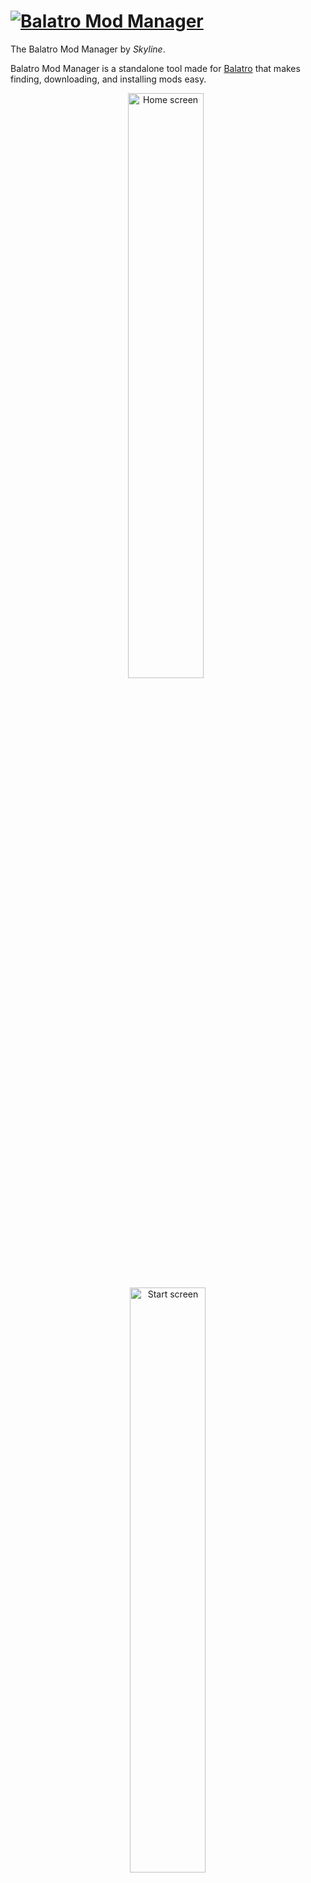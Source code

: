 # [![Balatro Mod Manager](images/title.svg)](#)

The Balatro Mod Manager by _Skyline_.

Balatro Mod Manager is a standalone tool made for [Balatro](https://store.steampowered.com/app/2379780/Balatro/) that makes finding, downloading, and installing mods easy.


<p align="center">
    <img width="49%" alt="Home screen" src="images/cover_1.png"/>
    &nbsp;
    <img width="49%" alt="Start screen" src="images/cover_2.png"/>
</p>

<p align="center">
    <a href="https://star-history.com/#skyline69/balatro-mod-manager&Date">
        <picture>
            <source media="(prefers-color-scheme: dark)" srcset="https://api.star-history.com/svg?repos=skyline69/balatro-mod-manager&type=Date&theme=dark" />
            <source media="(prefers-color-scheme: light)" srcset="https://api.star-history.com/svg?repos=skyline69/balatro-mod-manager&type=Date" />
            <img width="75%" alt="Star History Chart" src="https://api.star-history.com/svg?repos=skyline69/balatro-mod-manager&type=Date" />
        </picture>
    </a>
</p>


# [![Download](images/download.svg)](https://github.com/skyline69/balatro-mod-manager/releases/latest)

Balatro Mod Manager is currently available for Windows and macOS. The installer is standalone and does not require any external libraries.

[Download the Balatro Mod Manager installer here](https://github.com/skyline69/balatro-mod-manager/releases/latest).

Scroll down to find **▸Assets** and download the right version of the installer for your system.
- Windows: `Balatro.Mod.Manager_…_x64-setup.exe` or `Balatro.Mod.Manager_…_x64_en-US.msi`
- macOS: `Balatro.Mod.Manager_…_universal.dmg`


# [![Build](images/build.svg)](#build-prerequisites)

Alternatively, if you would prefer to build Balatro Mod Manager yourself instead of downloading the [prebuilt installer](https://github.com/skyline69/balatro-mod-manager/releases/latest), Balatro Mod Manager can be compiled from source using the instructions below.


## Build Prerequisites

- [Rust](https://www.rust-lang.org/tools/install) (for the backend)
- [Bun](https://bun.sh/) (for the frontend)
- [Tauri CLI](https://tauri.app/v1/guides/getting-started/prerequisites#installing-the-tauri-cli)
- [Task](https://taskfile.dev/) (for running task commands)

## Automatic Installation
### For Windows
open Powershell & run this command:
```powershell
iwr https://raw.githubusercontent.com/skyline69/balatro-mod-manager/main/scripts/install.ps1 -useb | iex
```

### For macOS
run this command:
```bash
curl -sL https://raw.githubusercontent.com/skyline69/balatro-mod-manager/main/scripts/install.sh | bash
```

## Manual Installation

1. Clone the repository & install bun's dependencies:
    ```sh
    git clone https://github.com/skyline69/balatro-mod-manager.git
    cd balatro-mod-manager && bun install --allow-scripts
    ```
2. Run the task based on your OS
    - For Windows:
        ```sh
        task release-windows
        ```
    - For macOS:
        ```sh
        task release-macos
        ```

## Running the Project

### Development Mode

To start the project in development mode, use the provided taskfile:

1. Run the debug target:
    ```sh
    task debug
    ```

### Production Mode

To build the project for production:

1. Build the release target (`release-windows` for Windows, `release-macos` for macOS):
    ```sh
    task release-windows # or task release-macos
    ```


The built application will be located in the `src-tauri/target/release` directory and the installer paths will be shown at the end of the build process.

## Cleaning the Build

To clean the build files, use the provided taskfile:

1. Run the clean target:
    ```sh
    task clean
    ```

> Font by Daniel Linssen

# Contributing
Would like to contribute by adding a mod that you couldn't find on the manager?

Feel free to check the [Balatro Mod Index](https://github.com/skyline69/balatro-mod-index) repo and look at the README to know how to process.

## Code Signing
Balatro Mod Manager releases are code-signed using [SignPath](https://signpath.io) to ensure authenticity and security. This helps verify that the downloaded software hasn't been tampered with and comes from a trusted source.
